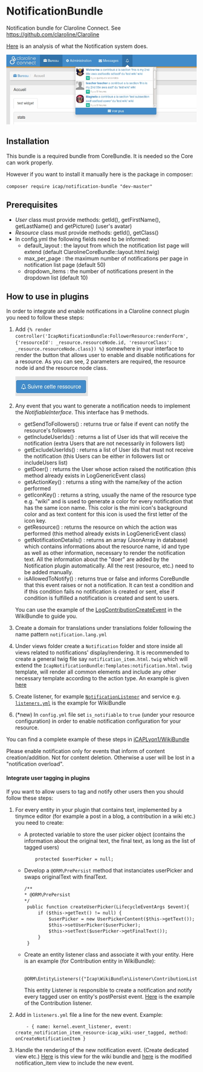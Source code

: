 NotificationBundle
==================

Notification bundle for Claroline Connect. See https://github.com/claroline/Claroline

[Here](https://github.com/iCAPLyon1/NotificationBundle/blob/master/Resources/doc/system_description.md) is an analysis of what the Notification system does.

![Notification dropdown](Resources/doc/img/notifications_dropdown.jpg "Notification dropdown")

Installation
-------------------------

This bundle is a required bundle from CoreBundle. It is needed so the Core can work properly.

However if you want to install it manually here is the package in composer:

`composer require icap/notification-bundle "dev-master"`

Prerequisites
------------------------

*	*User* class must provide methods: getId(), getFirstName(), getLastName() and getPicture() (user's avatar)
*	*Resource* class must provide methods: getId(), getClass() 
*	In config.yml the following fields need to be informed:
    - default_layout : the layout from which the notification list page will extend (default ClarolineCoreBundle::layout.html.twig)
    - max_per_page : the maximum number of notifications per page in notification list page (default 50)
    - dropdown_items : the number of notifications present in the dropdown list (default 10)

How to use in plugins
-----------------------------

In order to integrate and enable notifications in a Claroline connect plugin you need to follow these steps:

1.  Add
    `{% render controller('IcapNotificationBundle:FollowerResource:renderForm', {'resourceId': _resource.resourceNode.id, 'resourceClass': _resource.resourceNode.class}) %}`
    somewhere in your interface to render the button that allows user to enable and disable notifications for a resource.     As you can see, 2 parameters are required, the resource node id and the resource node class. 
    
    ![enable notification button](Resources/doc/img/follow_button.jpg "enable notification button")
2.  Any event that you want to generate a notification needs to implement the *NotifiableInterface*. This interface has 9 methods.
    -   getSendToFollowers() : returns true or false if event can notify the resource's followers
    -   getIncludeUserIds() : returns a list of User ids that will receive the notification (extra Users that are not necessarily in followers list)
    -   getExcludeUserIds() : returns a list of User ids that must not receive the notification (this Users can be either in followers list or includeUsers list)
    -   getDoer() : returns the User whose action raised the notification (this method already exists in LogGenericEvent class)
    -   getActionKey() : returns a sting with the name/key of the action performed
    -   getIconKey() : returns a string, usually the name of the resource type e.g. "wiki" and is used to generate a color for every notification that has the same icon name. This color is the mini icon's background color and as text content for this icon is used the first letter of the icon key.
    -   getResource() : returns the resource on which the action was performed (this method already exists in LogGenericEvent class)
    -   getNotificationDetails() : returns an array (JsonArray in database) which contains informations about the resource name, id and type as well as other information, necessary to render the notification text. All the information about the "doer" are added by the Notification plugin automatically. All the rest (resource, etc.) need to be added manually.
    -   isAllowedToNotify() : returns true or false and informs CoreBundle that this event raises or not a notification. It can test a condition and if this condition fails no notification is created or sent, else if condition is fulfilled a notification is created and sent to users.
    
    You can use the example of the [LogContributionCreateEvent](https://github.com/iCAPLyon1/WikiBundle/blob/master/Event/Log/LogContributionCreateEvent.php) in the WikiBundle to guide you. 

3.  Create a domain for translations under translations folder following the name pattern `notification.lang.yml`
4.  Under views folder create a `Notification` folder and store inside all views related to notifications' display/rendering. It is recommended to create a general twig file say `notification_item.html.twig` which will extend the `IcapNotificationBundle:Templates:notification.html.twig` template, will render all common elements and include any other necessary template according to the action type. An example is given [here](https://github.com/iCAPLyon1/WikiBundle/blob/master/Resources/views/Notification/notification_item.html.twig)
5.  Create listener, for example [`NotificationListener`](https://github.com/iCAPLyon1/WikiBundle/blob/master/Listener/NotificationListener.php) and service e.g. [`listeners.yml`](https://github.com/iCAPLyon1/WikiBundle/blob/master/Resources/config/services/listeners.yml) is the example for WikiBundle
6.  (*new) In `config.yml` file set `is_notifiable` to `true` (under your resource configuration) in order to enable notification configuration for your resource.

You can find a complete example of these steps in [iCAPLyon1/WikiBundle](https://github.com/iCAPLyon1/WikiBundle)

Please enable notification only for events that inform of content creation/addition. Not for content deletion. Otherwise a user will be lost in a "notification overload".


#### Integrate user tagging in plugins

If you want to allow users to tag and notify other users then you should follow these steps:

1.  For every entity in your plugin that contains text, implemented by a tinymce editor (for example a post in a blog, a contribution in a wiki etc.) you need to create:
    -   A protected variable to store the user picker object (contains the information about the original text, the final text, as long as the list of tagged users)
        ```
            protected $userPicker = null;
        ```
    -   Develop a `@ORM\PrePersist` method that instanciates userPicker and swaps originalText with finalText.

        ```
        /**
        * @ORM\PrePersist
        */
         public function createUserPicker(LifecycleEventArgs $event){
             if ($this->getText() != null) {
                 $userPicker = new UserPickerContent($this->getText());
                 $this->setUserPicker($userPicker);
                 $this->setText($userPicker->getFinalText());
             }
         }
        ```
    -   Create an entity listener class and associate it with your entity. Here is an example (for Contribution entity in WikiBundle):
        ```
            @ORM\EntityListeners({"Icap\WikiBundle\Listener\ContributionListener"})
        ```
        This entity Listener is responsible to create a notification and notify every tagged user on entity's postPersist event.
        [Here](https://github.com/iCAPLyon1/WikiBundle/blob/master/Listener/ContributionListener.php) is the example of the Contribution listener.

2.  Add in `listeners.yml` file a line for the new event.
    Example:
    
    ```
        - { name: kernel.event_listener, event: create_notification_item_resource-icap_wiki-user_tagged, method: onCreateNotificationItem }
    ```
3.  Handle the rendering of the new notification event. (Create dedicated view etc.)
    [Here](https://github.com/iCAPLyon1/WikiBundle/blob/master/Resources/views/Notification/notification_user_tagged.html.twig) is this view for the wiki bundle and [here](https://github.com/iCAPLyon1/WikiBundle/blob/master/Resources/views/Notification/notification_item.html.twig)
    is the modified notification_item view to include the new event.





